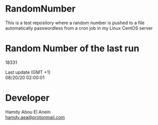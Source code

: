 # RandomNumber    
This is a test repository where a random number is pushed to a file automatically passwordless from a cron job in my Linux CentOS server    
# Random Number of the last run   
18331
      
Last update (GMT +1)    
08/20/20 02:00:01
# Developer    
Hamdy Abou El Anein   
hamdy.aea@protonmail.com
